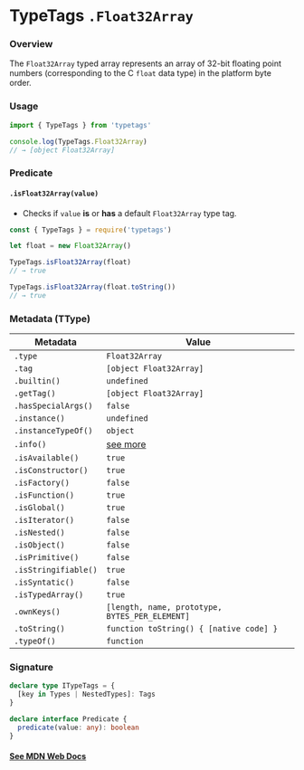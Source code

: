 # TypeTags `.Float32Array`

### Overview

The `Float32Array` typed array represents an array of 32-bit floating point numbers (corresponding to the C `float` data type) in the platform byte order.

### Usage

```js
import { TypeTags } from 'typetags'

console.log(TypeTags.Float32Array)
// → [object Float32Array]
```

### Predicate

#### `.isFloat32Array(value)`

- Checks if `value` **is** or **has** a default `Float32Array` type tag.

```js
const { TypeTags } = require('typetags')

let float = new Float32Array()

TypeTags.isFloat32Array(float)
// → true

TypeTags.isFloat32Array(float.toString())
// → true
```

### Metadata (TType)

| Metadata             | Value                                          |
| -------------------- | ---------------------------------------------- |
| `.type`              | `Float32Array`                                 |
| `.tag`               | `[object Float32Array]`                        |
| `.builtin()`         | `undefined`                                    |
| `.getTag()`          | `[object Float32Array]`                        |
| `.hasSpecialArgs()`  | `false`                                        |
| `.instance()`        | `undefined`                                    |
| `.instanceTypeOf()`  | `object`                                       |
| `.info()`            | [see more]()                                   |
| `.isAvailable()`     | `true`                                         |
| `.isConstructor()`   | `true`                                         |
| `.isFactory()`       | `false`                                        |
| `.isFunction()`      | `true`                                         |
| `.isGlobal()`        | `true`                                         |
| `.isIterator()`      | `false`                                        |
| `.isNested()`        | `false`                                        |
| `.isObject()`        | `false`                                        |
| `.isPrimitive()`     | `false`                                        |
| `.isStringifiable()` | `true`                                         |
| `.isSyntatic()`      | `false`                                        |
| `.isTypedArray()`    | `true`                                         |
| `.ownKeys()`         | `[length, name, prototype, BYTES_PER_ELEMENT]` |
| `.toString()`        | `function toString() { [native code] }`        |
| `.typeOf()`          | `function`                                     |

### Signature

```ts
declare type ITypeTags = {
  [key in Types | NestedTypes]: Tags
}

declare interface Predicate {
  predicate(value: any): boolean
}
```

#### [See MDN Web Docs](https://developer.mozilla.org/en-US/docs/Web/JavaScript/Reference/Global_Objects/Float32Array)
